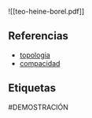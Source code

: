 ![[teo-heine-borel.pdf]]

## Referencias
- [topologia](./topologia.md)
- [compacidad](./compacidad.md)

## Etiquetas
#DEMOSTRACIÓN 
